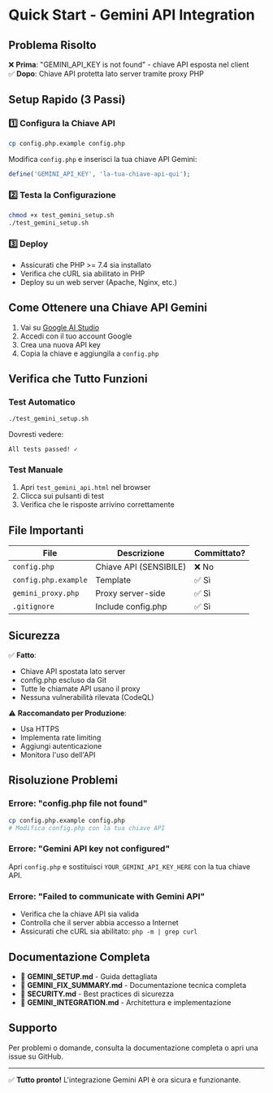 # Quick Start - Gemini API Integration

## Problema Risolto
❌ **Prima**: "GEMINI_API_KEY is not found" - chiave API esposta nel client  
✅ **Dopo**: Chiave API protetta lato server tramite proxy PHP

## Setup Rapido (3 Passi)

### 1️⃣ Configura la Chiave API
```bash
cp config.php.example config.php
```

Modifica `config.php` e inserisci la tua chiave API Gemini:
```php
define('GEMINI_API_KEY', 'la-tua-chiave-api-qui');
```

### 2️⃣ Testa la Configurazione
```bash
chmod +x test_gemini_setup.sh
./test_gemini_setup.sh
```

### 3️⃣ Deploy
- Assicurati che PHP >= 7.4 sia installato
- Verifica che cURL sia abilitato in PHP
- Deploy su un web server (Apache, Nginx, etc.)

## Come Ottenere una Chiave API Gemini

1. Vai su [Google AI Studio](https://makersuite.google.com/app/apikey)
2. Accedi con il tuo account Google
3. Crea una nuova API key
4. Copia la chiave e aggiungila a `config.php`

## Verifica che Tutto Funzioni

### Test Automatico
```bash
./test_gemini_setup.sh
```

Dovresti vedere:
```
All tests passed! ✓
```

### Test Manuale
1. Apri `test_gemini_api.html` nel browser
2. Clicca sui pulsanti di test
3. Verifica che le risposte arrivino correttamente

## File Importanti

| File | Descrizione | Committato? |
|------|-------------|-------------|
| `config.php` | Chiave API (SENSIBILE) | ❌ No |
| `config.php.example` | Template | ✅ Sì |
| `gemini_proxy.php` | Proxy server-side | ✅ Sì |
| `.gitignore` | Include config.php | ✅ Sì |

## Sicurezza

✅ **Fatto**:
- Chiave API spostata lato server
- config.php escluso da Git
- Tutte le chiamate API usano il proxy
- Nessuna vulnerabilità rilevata (CodeQL)

⚠️ **Raccomandato per Produzione**:
- Usa HTTPS
- Implementa rate limiting
- Aggiungi autenticazione
- Monitora l'uso dell'API

## Risoluzione Problemi

### Errore: "config.php file not found"
```bash
cp config.php.example config.php
# Modifica config.php con la tua chiave API
```

### Errore: "Gemini API key not configured"
Apri `config.php` e sostituisci `YOUR_GEMINI_API_KEY_HERE` con la tua chiave API.

### Errore: "Failed to communicate with Gemini API"
- Verifica che la chiave API sia valida
- Controlla che il server abbia accesso a Internet
- Assicurati che cURL sia abilitato: `php -m | grep curl`

## Documentazione Completa

- 📖 **GEMINI_SETUP.md** - Guida dettagliata
- 📖 **GEMINI_FIX_SUMMARY.md** - Documentazione tecnica completa
- 📖 **SECURITY.md** - Best practices di sicurezza
- 📖 **GEMINI_INTEGRATION.md** - Architettura e implementazione

## Supporto

Per problemi o domande, consulta la documentazione completa o apri una issue su GitHub.

---

✅ **Tutto pronto!** L'integrazione Gemini API è ora sicura e funzionante.
